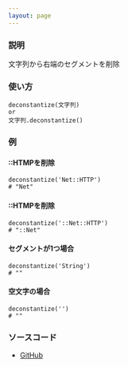 ```yaml
---
layout: page
---
```


### 説明

文字列から右端のセグメントを削除

### 使い方

    deconstantize(文字列)
    or
    文字列.deconstantize()

### 例

#### ::HTMPを削除

    deconstantize('Net::HTTP')
    # "Net"

#### ::HTMPを削除

    deconstantize('::Net::HTTP')
    # "::Net"

#### セグメントが1つ場合

    deconstantize('String')
    # ""

#### 空文字の場合

    deconstantize('')
    # ""

### ソースコード

- [GitHub](https://github.com/rails/rails/blob/984c3ef2775781d47efa9f541ce570daa2434a80/activesupport/lib/active_support/core_ext/string/inflections.rb#L166)
